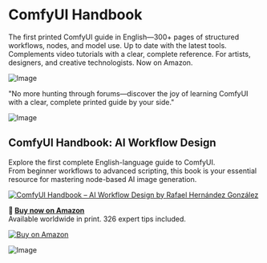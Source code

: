 # ComfyUI Handbook
The first printed ComfyUI guide in English—300+ pages of structured workflows, nodes, and model use. Up to date with the latest tools. Complements video tutorials with a clear, complete reference. For artists, designers, and creative technologists. Now on Amazon.


![Image](https://github.com/user-attachments/assets/89486bf3-3f7e-44e9-85eb-ef2470e4dcd3)

"No more hunting through forums—discover the joy of learning ComfyUI with a clear, complete printed guide by your side."

   ![Image](https://github.com/user-attachments/assets/bdb59ef5-16b6-4113-9380-2b0b51add5ee)



##  ComfyUI Handbook: AI Workflow Design

Explore the first complete English-language guide to ComfyUI.  
From beginner workflows to advanced scripting, this book is your essential resource for mastering node-based AI image generation.

[![ComfyUI Handbook – AI Workflow Design by Rafael Hernández González](https://github.com/user-attachments/assets/4fe8bac0-6bee-4f99-9240-d0caf8dfd10c)](https://a.co/d/eockxat)

**📖 [Buy now on Amazon](https://a.co/d/eockxat)**  
Available worldwide in print. 326 expert tips included.




   [![Buy on Amazon](https://img.shields.io/badge/Buy%20on-Amazon-orange?style=for-the-badge&logo=amazon)](https://a.co/d/eockxat)




   ![Image](https://github.com/user-attachments/assets/bbc2cb0d-2705-4ba3-a988-b468336d708c)

